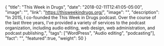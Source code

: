 {
  "title": "This Week in Drugs",
  "date": "2018-02-11T12:41:05-05:00",
  "image": "",
  "link": "https://thisweekindrugs.org/",
  "image": "",
  "description": "In 2015, I co-founded the This Week in Drugs podcast. Over the course of the last three years, I've provided a variety of services to the podcast organization, including audio editing, web design, web administration, and podcast publishing.",
  "tags": ["WordPress", "Audio editing", "podcasting"],
  "fact": "",
  "featured":true,
  "weight": 50
}
